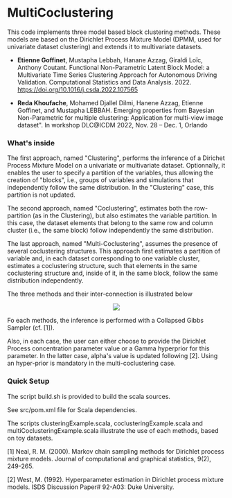 # MultiCoclustering

This code implements three model based block clustering methods. These models are based on the Dirichlet Process Mixture Model (DPMM, used for univariate dataset clustering) and extends it to multivariate datasets.

- **Etienne Goffinet**, Mustapha Lebbah, Hanane Azzag, Giraldi Loïc, Anthony Coutant. Functional Non-Parametric Latent Block Model: a Multivariate Time Series Clustering Approach for Autonomous Driving Validation. Computational Statistics and Data Analysis. 2022. https://doi.org/10.1016/j.csda.2022.107565

- **Reda Khoufache**, Mohamed Djallel Dilmi, Hanene Azzag, Etienne Goffinet, and Mustapha LEBBAH. Emerging properties from Bayesian Non-Parametric for multiple clustering: Application for multi-view image dataset". In workshop DLC@ICDM 2022, Nov. 28 – Dec. 1, Orlando

### What's inside 

The first approach, named "Clustering", performs the inference of a Dirichet Process Mixture Model on a univariate or multivariate dataset. Optionnally, it enables the user to specify a partition of the variables, thus allowing the creation of "blocks", i.e., groups of variables and simulations that independently follow the same distribution. In the "Clustering" case, this partition is not updated.

The second approach, named "Coclustering", estimates both the row-partition (as in the Clustering), but also estimates the variable partition. In this case, the dataset elements that belong to the same row and column cluster (i.e., the same block) follow independently the same distribution.

The last approach, named "Multi-Coclustering", assumes the presence of several coclustering structures. This approach first estimates a partition of variable and, in each dataset corresponding to one variable cluster, estimates a coclustering structure, such that elements in the same coclustering structure and, inside of it, in the same block, follow the same distribution independently. 

The three methods and their inter-connection is illustrated below

<p align="center">
  <img src="https://github.com/EtienneGof/MultiCoclustering/blob/main/illustration.gif" />
</p>


Fo each methods, the inference is performed with a Collapsed Gibbs Sampler (cf. [1]).

Also, in each case, the user can either choose to provide the Dirichlet Process concentration parameter value or a Gamma hyperprior for this parameter. In the latter case, alpha's value is updated following [2]. Using an hyper-prior is mandatory in the multi-coclustering case.

### Quick Setup

The script build.sh is provided to build the scala sources. 

See src/pom.xml file for Scala dependencies.

The scripts clusteringExample.scala, coclusteringExample.scala and multiCoclusteringExample.scala illustrate the use of each methods, based on toy datasets.

[1] Neal, R. M. (2000). Markov chain sampling methods for Dirichlet process mixture models. Journal of computational and graphical statistics, 9(2), 249-265.

[2] West, M. (1992). Hyperparameter estimation in Dirichlet process mixture models. ISDS Discussion Paper# 92-A03: Duke University.
